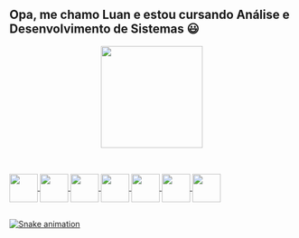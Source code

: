  ## Opa, me chamo Luan e estou cursando Análise e Desenvolvimento de Sistemas 😃
 
<div align="center">
  <a href="https://github.com/LuanKnevitz">
  <img height="180em" src="https://github-readme-stats.vercel.app/api?username=LuanKnevitz&show_icons=true&theme=dark&include_all_commits=true&count_private=true"/>    
</div>
  
  ##
  
<div style="display: inline_block"><br>
  <img align="center" height="50" widht="60" <img src="https://cdn.jsdelivr.net/gh/devicons/devicon/icons/java/java-original-wordmark.svg" />
  <img align="center" height="50" widht="60" <img src="https://cdn.jsdelivr.net/gh/devicons/devicon/icons/visualstudio/visualstudio-plain.svg" />
  <img align="center" height="50" widht="60" <img src="https://cdn.jsdelivr.net/gh/devicons/devicon/icons/docker/docker-original-wordmark.svg" />
  <img align="center" height="50" widht="60" <img src="https://cdn.jsdelivr.net/gh/devicons/devicon/icons/postgresql/postgresql-original-wordmark.svg" />
  <img align="center" height="50" widht="60" <img src="https://cdn.jsdelivr.net/gh/devicons/devicon/icons/intellij/intellij-original-wordmark.svg" />
  <img align="center" height="50" widht="60" <img src="https://cdn.jsdelivr.net/gh/devicons/devicon/icons/html5/html5-original-wordmark.svg" />
  <img align="center" height="50" widht="60" <img src="https://cdn.jsdelivr.net/gh/devicons/devicon/icons/css3/css3-original-wordmark.svg" />   
</div>
  
  ##

  ![Snake animation](https://github.com/LuanKnevitz/LuanKnevitz/blob/output/github-contribution-grid-snake.svg)
 
  
  
  
